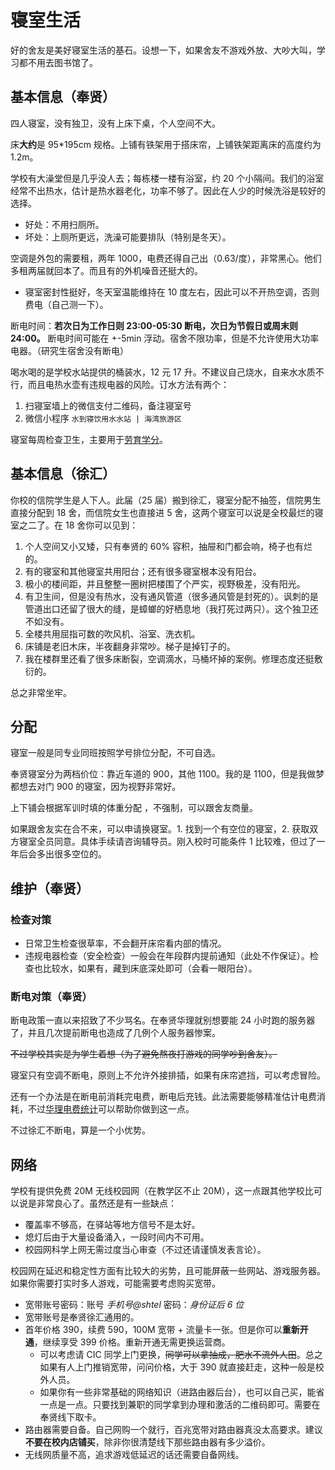 # 寝室生活

好的舍友是美好寝室生活的基石。设想一下，如果舍友不游戏外放、大吵大叫，学习都不用去图书馆了。

## 基本信息（奉贤）

四人寝室，没有独卫，没有上床下桌，个人空间不大。

床**大约**是 95\*195cm 规格。上铺有铁架用于搭床帘，上铺铁架距离床的高度约为 1.2m。

学校有大澡堂但是几乎没人去；每栋楼一楼有浴室，约 20 个小隔间。我们的浴室经常不出热水，估计是热水器老化，功率不够了。因此在人少的时候洗浴是较好的选择。

- 好处：不用扫厕所。
- 坏处：上厕所更远，洗澡可能要排队（特别是冬天）。

空调是外包的需要租，两年 1000，电费还得自己出（0.63/度），非常黑心。他们多租两届就回本了。而且有的外机噪音还挺大的。

- 寝室密封性挺好，冬天室温能维持在 10 度左右，因此可以不开热空调，否则费电（自己测一下）。

断电时间：**若次日为工作日则 23:00-05:30 断电，次日为节假日或周末则 24:00。** 断电时间可能在 +-5min 浮动。宿舍不限功率，但是不允许使用大功率电器。（研究生宿舍没有断电）

喝水喝的是学校水站提供的桶装水，12 元 17 升。不建议自己烧水，自来水水质不行，而且电热水壶有违规电器的风险。订水方法有两个：

1. 扫寝室墙上的微信支付二维码，备注寝室号
2. 微信小程序 `水到寝饮用水水站 | 海湾旅游区`

寝室每周检查卫生，主要用于[劳育学分](../teach/lesson.md#选课忠告)。

## 基本信息（徐汇）

你校的信院学生是人下人。此届（25 届）搬到徐汇，寝室分配不抽签，信院男生直接分配到 18 舍，而信院女生也直接进 5 舍，这两个寝室可以说是全校最烂的寝室之二了。在 18 舍你可以见到：

1. 个人空间又小又矮，只有奉贤的 60% 容积，抽屉和门都会响，椅子也有烂的。
2. 有的寝室和其他寝室共用阳台；还有很多寝室根本没有阳台。
3. 极小的楼间距，并且整整一圈树把楼围了个严实，视野极差，没有阳光。
4. 有卫生间，但是没有热水，没有通风管道（很多通风管是封死的）。讽刺的是管道出口还留了很大的缝，是蟑螂的好栖息地（我打死过两只）。这个独卫还不如没有。
5. 全楼共用屈指可数的吹风机、浴室、洗衣机。
6. 床铺是老旧木床，半夜翻身非常吵。梯子是掉钉子的。
7. 我在楼群里还看了很多床断裂，空调滴水，马桶坏掉的案例。修理态度还挺敷衍的。

总之非常坐牢。

## 分配

寝室一般是同专业同班按照学号排位分配，不可自选。

奉贤寝室分为两档价位：靠近车道的 900，其他 1100。<heimu>我的是 1100，但是我做梦都想去对门 900 的寝室，因为视野非常好。</heimu>

上下铺会根据军训时填的体重分配 <Badge text="大概" />，不强制，可以跟舍友商量。

如果跟舍友实在合不来，可以申请换寝室。1. 找到一个有空位的寝室，2. 获取双方寝室全员同意。具体手续请咨询辅导员。刚入校时可能条件 1 比较难，但过了一年后会多出很多空位的。

## 维护（奉贤）

### 检查对策

- 日常卫生检查很草率，不会翻开床帘看内部的情况。
- 违规电器检查（安全检查）一般会在年段群内提前通知（此处不作保证）。检查也比较水，如果有，藏到床底深处即可（会看一眼阳台）。

### 断电对策（奉贤）

断电政策一直以来招致了不少骂名。在奉贤华理就别想要能 24 小时跑的服务器了，并且几次提前断电也造成了几例个人服务器惨案。

~~不过学校其实是为学生着想（为了避免熬夜打游戏的同学吵到舍友）。~~

寝室只有空调不断电，原则上不允许外接排插，如果有床帘遮挡，可以考虑冒险。

还有一个办法是在断电前消耗完电费，断电后充钱。此法需要能够精准估计电费消耗，不过[华理电费统计](https://github.com/lxl66566/ecust-electricity-statistics)可以帮助你做到这一点。

不过徐汇不断电，算是一个小优势。

## 网络

学校有提供免费 20M 无线校园网（在教学区不止 20M），这一点跟其他学校比可以说是非常良心了。虽然还是有一些缺点：

- 覆盖率不够高，在驿站等地方信号不是太好。
- 熄灯后由于大量设备涌入，一段时间内不可用。
- 校园网科学上网无需过度当心审查（不过还请谨慎发表言论）。

校园网在延迟和稳定性方面有比较大的劣势，且可能屏蔽一些网站、游戏服务器。如果你需要打实时多人游戏，可能需要考虑购买宽带。

- 宽带账号密码：账号 _手机号@shtel_ 密码：_身份证后 6 位_
- 宽带账号是奉贤徐汇通用的。
- 首年价格 390，续费 590，100M 宽带 + 流量卡一张。但是你可以**重新开通**，继续享受 399 价格。重新开通无需更换运营商。
  - 可以考虑请 CIC 同学上门更换，~~同学可以拿抽成，肥水不流外人田~~。总之如果有人上门推销宽带，问问价格，大于 390 就直接赶走，这种一般是校外人员。
  - 如果你有一些非常基础的网络知识（进路由器后台），也可以自己买，能省一点是一点。只要找到兼职的同学拿到办理和激活的二维码即可。需要在奉贤线下取卡。
- 路由器需要自备。自己网购一个就行，百兆宽带对路由器真没太高要求。建议**不要在校内店铺买**，除非你很清楚线下那些路由器有多少溢价。
- 无线网质量不高，追求游戏低延迟的话还需要自备网线。
